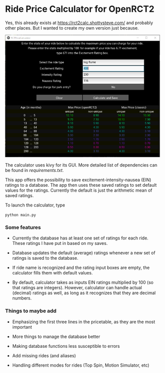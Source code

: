 # Ride Price Calculator for OpenRCT2

Yes, this already exists at <https://rct2calc.shottysteve.com/> and probably other places. But I wanted to create my own version just because.


![Price Calculator window](pricecalculator.png)

The calculator uses kivy for its GUI. More detailed list of dependencies can be found in *requirements.txt*.

This app offers the possibility to save excitement-intensity-nausea (EIN) ratings to a database. The app then uses these saved ratings to set default values for the ratings. Currently the default is just the arithmetic mean of saved ratings.

To launch the calculator, type

`python main.py`


### Some features

* Currently the database has at least one set of ratings for each ride. These ratings I have put in based on my saves.

* Database updates the default (average) ratings whenever a new set of ratings is saved to the database.

* If ride name is recognized and the rating input boxes are empty, the calculator fills them with default values.

* By default, calculator takes as inputs EIN ratings multiplied by 100 (so that ratings are integers). However, calculator can handle actual (decimal) ratings as well, as long as it recognizes that they are decimal numbers.

### Things to maybe add

* Emphasizing the first three lines in the pricetable, as they are the most important

* More things to manage the database better

* Making database functions less susceptible to errors

* Add missing rides (and aliases)

* Handling different modes for rides (Top Spin, Motion Simulator, etc)
